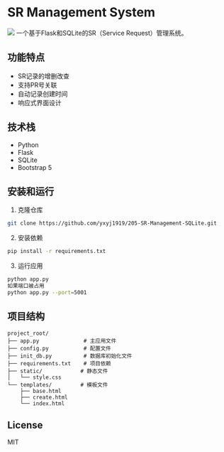 # SR Management System
![](https://yxyj1919-imagebed.oss-cn-beijing.aliyuncs.com/rocket-image/202501111529063.png)
一个基于Flask和SQLite的SR（Service Request）管理系统。

## 功能特点

- SR记录的增删改查
- 支持PR号关联
- 自动记录创建时间
- 响应式界面设计

## 技术栈

- Python
- Flask
- SQLite
- Bootstrap 5

## 安装和运行

1. 克隆仓库
```bash
git clone https://github.com/yxyj1919/205-SR-Management-SQLite.git
```

2. 安装依赖
```bash
pip install -r requirements.txt
```

3. 运行应用
```bash
python app.py
如果端口被占用
python app.py --port=5001
```

## 项目结构
```
project_root/
├── app.py              # 主应用文件
├── config.py           # 配置文件
├── init_db.py          # 数据库初始化文件
├── requirements.txt    # 项目依赖
├── static/            # 静态文件
│   └── style.css
└── templates/         # 模板文件
    ├── base.html
    ├── create.html
    └── index.html
```

## License

MIT
